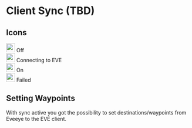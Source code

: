 # Client Sync (TBD)


## Icons
<img src="https://raw.githubusercontent.com/Risingson/eedocs/master/docs/images/Marker-100_off.png" width="24" height="24" > Off<br>
<img src="https://raw.githubusercontent.com/Risingson/eedocs/master/docs/images/Marker-100_standby.png" width="24" height="24" > Connecting to EVE<br>
<img src="https://raw.githubusercontent.com/Risingson/eedocs/master/docs/images/Marker-100_on.png" width="24" height="24" > On<br>
<img src="https://raw.githubusercontent.com/Risingson/eedocs/master/docs/images/Marker-100_fail.png" width="24" height="24" > Failed<br>

## Setting Waypoints
With sync active you got the possibility to set destinations/waypoints from Eveeye to the EVE client. 
<!--stackedit_data:
eyJoaXN0b3J5IjpbNTM0NTk3NDkyLDEyNTMxNDc2NTUsLTE0Nj
cwODg4OTQsMjAyODc3NjYyMSwtMTUxMDUyNjA5MSwtMTM0NTg1
MzI3OV19
-->